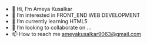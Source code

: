 - 👋 Hi, I’m Ameya Kusalkar
- 👀 I’m interested in FRONT_END WEB DEVELOPMENT
- 🌱 I’m currently learning HTML5
- 💞️ I’m looking to collaborate on ...
- 📫 How to reach me ameyakusalkar9063@gmail.com

<!---
Ameyak07/Ameyak07 is a ✨ special ✨ repository because its `README.md` (this file) appears on your GitHub profile.
You can click the Preview link to take a look at your changes.
--->
